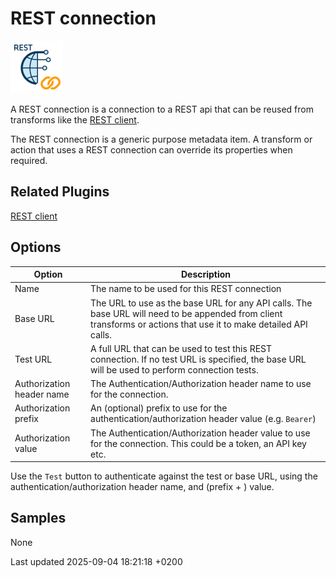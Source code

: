 <div id="header">

# REST connection

</div>

<div id="content">

<div id="preamble">

<div class="sectionbody">

<div class="paragraph">

<span class="image">![rest](/images/icons/rest.svg)</span>

</div>

<div class="paragraph">

A REST connection is a connection to a REST api that can be reused from transforms like the [REST client](pipeline/transforms/rest.EYSFNH9eoL).

</div>

<div class="paragraph">

The REST connection is a generic purpose metadata item. A transform or action that uses a REST connection can override its properties when required.

</div>

</div>

</div>

<div class="sect1">

## Related Plugins

<div class="sectionbody">

<div class="paragraph">

[REST client](pipeline/transforms/rest.EYSFNH9eoL)

</div>

</div>

</div>

<div class="sect1">

## Options

<div class="sectionbody">

| Option                    | Description                                                                                                                                                       |
| ------------------------- | ----------------------------------------------------------------------------------------------------------------------------------------------------------------- |
| Name                      | The name to be used for this REST connection                                                                                                                      |
| Base URL                  | The URL to use as the base URL for any API calls. The base URL will need to be appended from client transforms or actions that use it to make detailed API calls. |
| Test URL                  | A full URL that can be used to test this REST connection. If no test URL is specified, the base URL will be used to perform connection tests.                     |
| Authorization header name | The Authentication/Authorization header name to use for the connection.                                                                                           |
| Authorization prefix      | An (optional) prefix to use for the authentication/authorization header value (e.g. `Bearer`)                                                                     |
| Authorization value       | The Authentication/Authorization header value to use for the connection. This could be a token, an API key etc.                                                   |

<div class="paragraph">

Use the `Test` button to authenticate against the test or base URL, using the authentication/authorization header name, and (prefix + ) value.

</div>

</div>

</div>

<div class="sect1">

## Samples

<div class="sectionbody">

<div class="paragraph">

None

</div>

</div>

</div>

</div>

<div id="footer">

<div id="footer-text">

Last updated 2025-09-04 18:21:18 +0200

</div>

</div>
